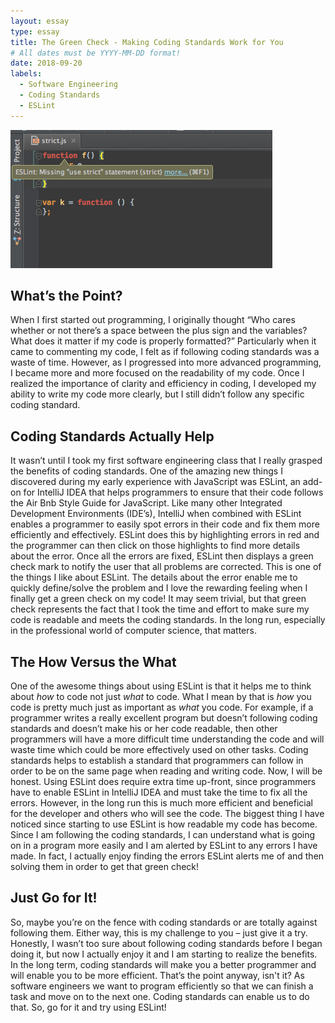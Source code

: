```yaml
---
layout: essay
type: essay
title: The Green Check - Making Coding Standards Work for You
# All dates must be YYYY-MM-DD format!
date: 2018-09-20
labels:
  - Software Engineering
  - Coding Standards
  - ESLint
---
```


<img class="ui large right spaced image" src="../images/screenshot.png">

## What’s the Point?

When I first started out programming, I originally thought “Who cares whether or not there’s a space between the plus sign and the variables? What does it matter if my code is properly formatted?” Particularly when it came to commenting my code, I felt as if following coding standards was a waste of time. However, as I progressed into more advanced programming, I became more and more focused on the readability of my code. Once I realized the importance of clarity and efficiency in coding, I developed my ability to write my code more clearly, but I still didn’t follow any specific coding standard.

## Coding Standards Actually Help

It wasn’t until I took my first software engineering class that I really grasped the benefits of coding standards. One of the amazing new things I discovered during my early experience with JavaScript was ESLint, an add-on for IntelliJ IDEA that helps programmers to ensure that their code follows the Air Bnb Style Guide for JavaScript. Like many other Integrated Development Environments (IDE’s), IntelliJ  when combined with ESLint enables a programmer to easily spot errors in their code and fix them more efficiently and effectively. ESLint does this by highlighting errors in red and the programmer can then click on those highlights to find more details about the error. Once all the errors are fixed, ESLint then displays a green check mark to notify the user that all problems are corrected. This is one of the things I like about ESLint. The details about the error enable me to quickly define/solve the problem and I love the rewarding feeling when I finally get a green check on my code! It may seem trivial, but that green check represents the fact that I took the time and effort to make sure my code is readable and meets the coding standards. In the long run, especially in the professional world of computer science, that matters.

## The How Versus the What

One of the awesome things about using ESLint is that it helps me to think about *how* to code not just *what* to code. What I mean by that is *how* you code is pretty much just as important as *what* you code. For example, if a programmer writes a really excellent program but doesn’t following coding standards and doesn’t make his or her code readable, then other programmers will have a more difficult time understanding the code and will waste time which could be more effectively used on other tasks. Coding standards helps to establish a standard that programmers can follow in order to be on the same page when reading and writing code. Now, I will be honest. Using ESLint does require extra time up-front, since programmers have to enable ESLint in IntelliJ IDEA and must take the time to fix all the errors. However, in the long run this is much more efficient and beneficial for the developer and others who will see the code. The biggest thing I have noticed since starting to use ESLint is how readable my code has become. Since I am following the coding standards, I can understand what is going on in a program more easily and I am alerted by ESLint to any errors I have made. In fact, I actually enjoy finding the errors ESLint alerts me of and then solving them in order to get that green check!

## Just Go for It!

So, maybe you’re on the fence with coding standards or are totally against following them. Either way, this is my challenge to you – just give it a try. Honestly, I wasn’t too sure about following coding standards before I began doing it, but now I actually enjoy it and I am starting to realize the benefits. In the long term, coding standards will make you a better programmer and will enable you to be more efficient. That’s the point anyway, isn't it? As software engineers we want to program efficiently so that we can finish a task and move on to the next one. Coding standards can enable us to do that. So, go for it and try using ESLint!

